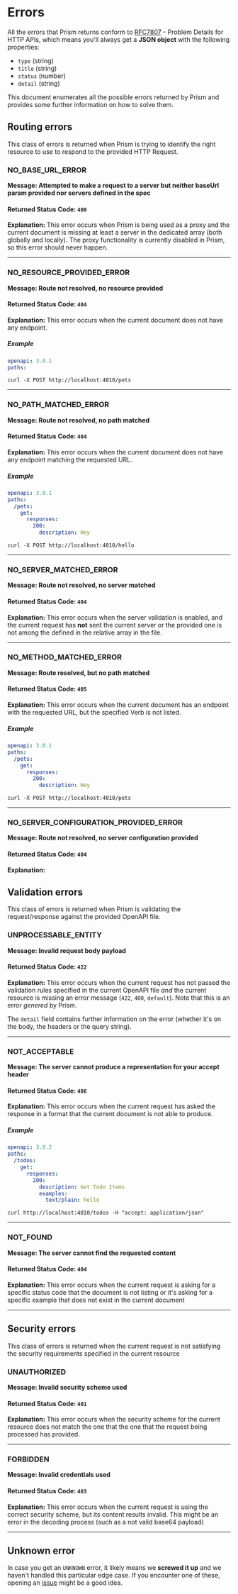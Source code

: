 # Errors

All the errors that Prism returns conform to [RFC7807](https://tools.ietf.org/html/rfc7807) - Problem Details for HTTP APIs, which means you'll always get a **JSON object** with the following properties:

* `type` (string)
* `title` (string)
* `status` (number)
* `detail` (string)

This document enumerates all the possible errors returned by Prism and provides some further information on how to solve them.

## Routing errors

This class of errors is returned when Prism is trying to identify the right resource to use to respond to the provided HTTP Request.

### NO_BASE_URL_ERROR
**Message: Attempted to make a request to a server but neither baseUrl param provided nor servers defined in the spec**
#### Returned Status Code: `400`
**Explanation:** This error occurs when Prism is being used as a proxy and the current document is missing at least a server in the dedicated array (both globally and locally). The proxy functionality is currently disabled in Prism, so this error should never happen.

---

### NO_RESOURCE_PROVIDED_ERROR
**Message: Route not resolved, no resource provided**
#### Returned Status Code: `404`
**Explanation:** This error occurs when the current document does not have any endpoint.

##### Example

```yaml
openapi: 3.0.1
paths:
```

`curl -X POST http://localhost:4010/pets`

---

### NO_PATH_MATCHED_ERROR
**Message: Route not resolved, no path matched**
#### Returned Status Code: `404`
**Explanation:** This error occurs when the current document does not have any endpoint matching the requested URL.

##### Example

```yaml
openapi: 3.0.1
paths:
  /pets:
    get:
      responses:
        200:
          description: Hey
```

`curl -X POST http://localhost:4010/hello`

---

### NO_SERVER_MATCHED_ERROR
**Message: Route not resolved, no server matched**
#### Returned Status Code: `404`
**Explanation:** This error occurs when the server validation is enabled, and the current request has **not** sent the current server or the provided one is not among the defined in the relative array in the file.

---

### NO_METHOD_MATCHED_ERROR
**Message: Route resolved, but no path matched**
#### Returned Status Code: `405`
**Explanation:** This error occurs when the current document has an endpoint with the requested URL, but the specified Verb is not listed.

##### Example

```yaml
openapi: 3.0.1
paths:
  /pets:
    get:
      responses:
        200:
          description: Hey
```

`curl -X POST http://localhost:4010/pets`

---

### NO_SERVER_CONFIGURATION_PROVIDED_ERROR
**Message: Route not resolved, no server configuration provided**
#### Returned Status Code: `404`
**Explanation:**

## Validation errors

This class of errors is returned when Prism is validating the request/response against the provided OpenAPI file.

### UNPROCESSABLE_ENTITY
**Message: Invalid request body payload**
#### Returned Status Code: `422`
**Explanation:** This error occurs when the current request has not passed the validation rules specified in the current OpenAPI file *and* the current resource is missing an error message (`422`, `400`, `default`). Note that this is an error _genered_ by Prism.

The `detail` field contains further information on the error (whether it's on the body, the headers or the query string).

---

### NOT_ACCEPTABLE
**Message: The server cannot produce a representation for your accept header**
#### Returned Status Code: `406`
**Explanation:** This error occurs when the current request has asked the response in a format that the current document is not able to produce.

##### Example

```yaml
openapi: 3.0.2
paths:
  /todos:
    get:
      responses:
        200:
          description: Get Todo Items
          examples:
            text/plain: hello
```

`curl http://localhost:4010/todos -H "accept: application/json"`

---

### NOT_FOUND
**Message: The server cannot find the requested content**
#### Returned Status Code: `404`
**Explanation:** This error occurs when the current request is asking for a specific status code that the document is not listing or it's asking for a specific example that does not exist in the current document

---

## Security errors

This class of errors is returned when the current request is not satisfying the security requirements specified in the current resource

### UNAUTHORIZED
**Message: Invalid security scheme used**
#### Returned Status Code: `401`
**Explanation:** This error occurs when the security scheme for the current resource does not match the one that the one that the request being processed has provided.

---

### FORBIDDEN
**Message: Invalid credentials used**
#### Returned Status Code: `403`
**Explanation:** This error occurs when the current request is using the correct security scheme, but its content results invalid. This might be an error in the decoding process (such as a not valid base64 payload)

---

## Unknown error

In case you get an `UNKNOWN` error, it likely means we **screwed it up** and we haven't handled this particular edge case. If you encounter one of these, opening an [issue](https://github.com/stoplightio/prism/issues/new?labels=bug&template=bug_report.md) might be a good idea.
